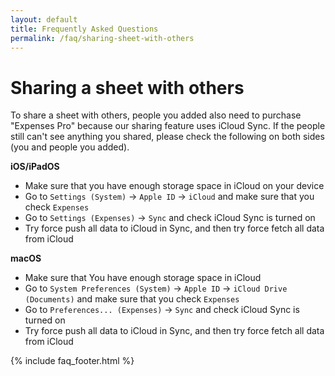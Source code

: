 ```yaml
---
layout: default
title: Frequently Asked Questions
permalink: /faq/sharing-sheet-with-others
---
```


# Sharing a sheet with others

To share a sheet with others, people you added also need to purchase "Expenses Pro" because our sharing feature uses iCloud Sync. If the people still can't see anything you shared, please check the following on both sides (you and people you added).

**iOS/iPadOS**

- Make sure that you have enough storage space in iCloud on your device
- Go to `Settings (System)` → `Apple ID` → `iCloud` and make sure that you check `Expenses`
- Go to `Settings (Expenses)` → `Sync` and check iCloud Sync is turned on
- Try force push all data to iCloud in Sync, and then try force fetch all data from iCloud

**macOS**

- Make sure that You have enough storage space in iCloud
- Go to `System Preferences (System)` → `Apple ID` → `iCloud Drive (Documents)` and make sure that you check `Expenses`
- Go to `Preferences... (Expenses)` → `Sync` and check iCloud Sync is turned on
- Try force push all data to iCloud in Sync, and then try force fetch all data from iCloud

{% include faq_footer.html %}
